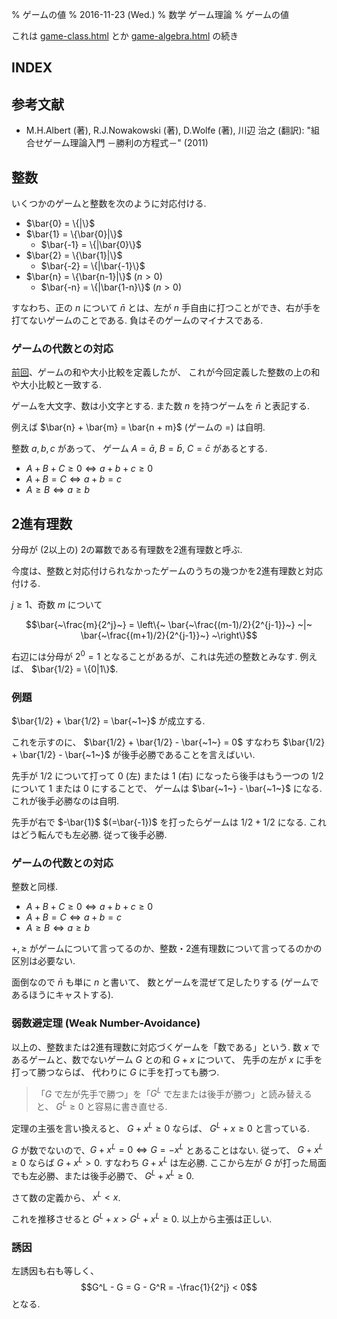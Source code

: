 % ゲームの値
% 2016-11-23 (Wed.)
% 数学 ゲーム理論
% ゲームの値

これは [game-class.html](game-class.html) とか [game-algebra.html](game-algebra.html) の続き

## INDEX

<div id=toc></div>

## 参考文献

- M.H.Albert (著), R.J.Nowakowski (著), D.Wolfe (著), 川辺 治之  (翻訳): "組合せゲーム理論入門 －勝利の方程式－" (2011)

## 整数

いくつかのゲームと整数を次のように対応付ける.

- $\bar{0} = \{|\}$
- $\bar{1} = \{\bar{0}|\}$
    - $\bar{-1} = \{|\bar{0}\}$
- $\bar{2} = \{\bar{1}|\}$
    - $\bar{-2} = \{|\bar{-1}\}$
- $\bar{n} = \{\bar{n-1}|\}$ ($n>0$)
    - $\bar{-n} = \{|\bar{1-n}\}$ ($n>0$)

すなわち、正の $n$ について $\bar{n}$ とは、左が $n$ 手自由に打つことができ、右が手を打てないゲームのことである.
負はそのゲームのマイナスである.

### ゲームの代数との対応

[前回](comb.html)、ゲームの和や大小比較を定義したが、
これが今回定義した整数の上の和や大小比較と一致する.

ゲームを大文字、数は小文字とする.
また数 $n$ を持つゲームを $\bar{n}$ と表記する.

例えば $\bar{n} + \bar{m} = \bar{n + m}$ (ゲームの $=$) は自明.

整数 $a,b,c$ があって、
ゲーム
$A=\bar{a}$,
$B=\bar{b}$,
$C=\bar{c}$ があるとする.

- $A+B+C \geq 0 \iff a+b+c \geq 0$
- $A+B = C \iff a+b = c$
- $A \geq B \iff a \geq b$

## 2進有理数

分母が (2以上の) 2の冪数である有理数を2進有理数と呼ぶ.

今度は、整数と対応付けられなかったゲームのうちの幾つかを2進有理数と対応付ける.

$j \geq 1$、奇数 $m$ について

$$\bar{~\frac{m}{2^j}~} =
\left\{~
\bar{~\frac{(m-1)/2}{2^{j-1}}~}
~|~
\bar{~\frac{(m+1)/2}{2^{j-1}}~}
~\right\}$$

右辺には分母が $2^0=1$ となることがあるが、これは先述の整数とみなす.
例えば、
$\bar{1/2} = \{0|1\}$.

### 例題

$\bar{1/2} + \bar{1/2} = \bar{~1~}$ が成立する.

これを示すのに、
$\bar{1/2} + \bar{1/2} - \bar{~1~} = 0$
すなわち
$\bar{1/2} + \bar{1/2} - \bar{~1~}$ が後手必勝であることを言えばいい.

先手が $1/2$ について打って $0$ (左) または $1$ (右) になったら後手はもう一つの $1/2$ について
$1$ または $0$ にすることで、
ゲームは
$\bar{~1~} - \bar{~1~}$ になる.
これが後手必勝なのは自明.

先手が右で $-\bar{1}$ $(=\bar{-1})$ を打ったらゲームは $1/2 + 1/2$ になる.
これはどう転んでも左必勝.
従って後手必勝.

### ゲームの代数との対応

整数と同様.

- $A+B+C \geq 0 \iff a+b+c \geq 0$
- $A+B = C \iff a+b = c$
- $A \geq B \iff a \geq b$

$+, \geq$ がゲームについて言ってるのか、整数・2進有理数について言ってるのかの区別は必要ない.

面倒なので $\bar{n}$ も単に $n$ と書いて、
数とゲームを混ぜて足したりする (ゲームであるほうにキャストする).

### 弱数避定理 (Weak Number-Avoidance)

以上の、整数または2進有理数に対応づくゲームを「数である」という.
数 $x$ であるゲームと、数でないゲーム $G$ との和 $G+x$ について、
先手の左が $x$ に手を打って勝つならば、
代わりに $G$ に手を打っても勝つ.

> 「$G$ で左が先手で勝つ」を「$G^L$ で左または後手が勝つ」と読み替えると、
> $G^L \geq 0$ と容易に書き直せる.

定理の主張を言い換えると、
$G+x^L \geq 0$
ならば、
$G^L+x \geq 0$
と言っている.

$G$ が数でないので、$G+x^L=0 \iff G=-x^L$ とあることはない.
従って、
$G+x^L \geq 0$
ならば
$G+x^L > 0$.
すなわち $G+x^L$ は左必勝.
ここから左が $G$ が打った局面でも左必勝、または後手必勝で、
$G^L + x^L \geq 0$.

さて数の定義から、 $x^L < x$.

これを推移させると
$G^L + x > G^L + x^L \geq 0$.
以上から主張は正しい.

### 誘因

左誘因も右も等しく、
$$G^L - G = G - G^R = -\frac{1}{2^j} < 0$$
となる.

